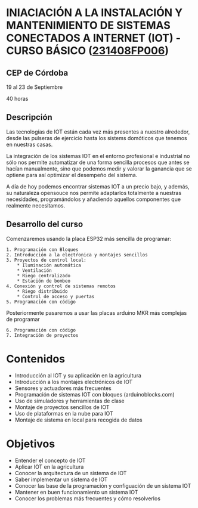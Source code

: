 # INIACIACIÓN A LA INSTALACIÓN Y MANTENIMIENTO DE SISTEMAS CONECTADOS A INTERNET (IOT) - CURSO BÁSICO ([231408FP006](https://www.juntadeandalucia.es/educacion/secretariavirtual/consultaCEP/actividad/231408FP006/))

## CEP de Córdoba

19 al 23 de Septiembre

40 horas 

## Descripción

Las tecnologías de IOT están cada vez más presentes a nuestro alrededor, desde las pulseras de ejercicio hasta los sistems domóticos que tenemos en nuestras casas.

La integración de los sistemas IOT en el entorno profesional e industrial no sólo nos permite automatizar de una forma sencilla procesos que antes se hacían manualmente, sino que podemos medir y valorar la ganancia que se optiene para así optimizar el desempeño del sistema.

A día de hoy podemos encontrar sistemas IOT a un precio bajo, y además, su naturaleza opensouce nos permite adaptarlos totalmente a nuestras necesidades, programándolos y añadiendo aquellos componentes que realmente necesitamos.


## Desarrollo del curso

Comenzaremos usando la placa ESP32 más sencilla de programar: 

    1. Programación con Bloques
    2. Introducción a la electŕonica y montajes sencillos
    3. Proyectos de control local:
        * Iluminación automática
        * Ventilación 
        * Riego centralizado  
        * Estación de bombeo
    4. Conexión y control de sistemas remotos   
        * Riego distribuido
        * Control de acceso y puertas    
    5. Programación con código

Posteriormente pasaremos a usar las placas arduino MKR más complejas de programar

    6. Programación con código
    7. Integración de proyectos


# Contenidos

* Introducción al IOT y su aplicación en la agricultura
* Introducción a los montajes electrónicos de IOT
* Sensores y actuadores más frecuentes
* Programación de sistemas IOT con bloques (arduinoblocks.com)
* Uso de simuladores y herramientas de clase
* Montaje de proyectos sencillos de IOT
* Uso de plataformas en la nube para IOT
* Montaje de sistema en local para recogida de datos


# Objetivos

* Entender el concepto de IOT
* Aplicar IOT en la agricultura
* Conocer la arquitectura de un sistema de IOT
* Saber implementar un sistema de IOT
* Conocer las base de la programación y configuación de un sistema IOT
* Mantener en buen funcionamiento un sistema IOT
* Conocer los problemas más frecuentes y cómo resolverlos

